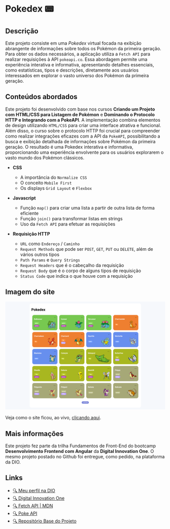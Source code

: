 # Pokedex 📟

## Descrição

Este projeto consiste em uma _Pokedex_ virtual focada na exibição abrangente de informações sobre todos os Pokémon da primeira geração. Para obter os dados necessários, a aplicação utiliza a `Fetch API` para realizar requisições à API `pokeapi.co`. Essa abordagem permite uma experiência interativa e informativa, apresentando detalhes essenciais, como estatísticas, tipos e descrições, diretamente aos usuários interessados em explorar o vasto universo dos Pokémon da primeira geração.

## Conteúdos abordados

Este projeto foi desenvolvido com base nos cursos **Criando um Projeto com HTML/CSS para Listagem de Pokémon** e **Dominando o Protocolo HTTP e Integrando com a PokeAPI**. A implementação combina elementos de design utilizando `HTML/CSS` para criar uma interface atrativa e funcional. Além disso, o curso sobre o protocolo HTTP foi crucial para compreender como realizar integrações eficazes com a API da `PokeAPI`, possibilitando a busca e exibição detalhada de informações sobre Pokémon da primeira geração. O resultado é uma Pokedex interativa e informativa, proporcionando uma experiência envolvente para os usuários explorarem o vasto mundo dos Pokémon clássicos.

- **CSS**

  - A importância do `Normalize CSS`
  - O conceito `Mobile First`
  - Os displays `Grid Layout` e `Flexbox`

- **Javascript**

  - Função `map()` para criar uma lista a partir de outra lista de forma eficiente
  - Função `join()` para transformar listas em strings
  - Uso da `Fetch API` para efetuar as requisições

- **Requisição HTTP**
  - `URL` como `Endereço` / `Caminho`
  - `Request Methods` que pode ser `POST`, `GET`, `PUT` ou `DELETE`, além de vários outros tipos
  - `Path Params` e `Query Strings`
  - `Request Headers` que é o cabeçalho da requisição
  - `Request Body` que é o corpo de alguns tipos de requisição
  - `Status Code` que indica o que houve com a requisição

## Imagem do site

![Imagem do site com alguns Pokemons](./assets/images/index.png)

Veja como o site ficou, ao vivo, [clicando aqui](https://github.com/aliciamendes/js-developer-pokedex "Visitar o repositório da Pokedex").

## Mais informações

Este projeto fez parte da trilha Fundamentos de Front-End do bootcamp **Desenvolvimento Frontend com Angular** da **Digital Innovation One**. O mesmo projeto postado no Github foi entregue, como pedido, na plataforma da DIO.

## Links

- [🔍 Meu perfil na DIO](https://www.dio.me/users/aliciabmendes)
- [🔍 Digital Innovation One](https://www.dio.me/)
- [🔍 Fetch API | MDN](https://developer.mozilla.org/en-US/docs/Web/API/Fetch_API)
- [🔍 Poke API](https://pokeapi.co/)
- [🔍 Repositório Base do Projeto](https://github.com/digitalinnovationone/js-developer-pokedex)
